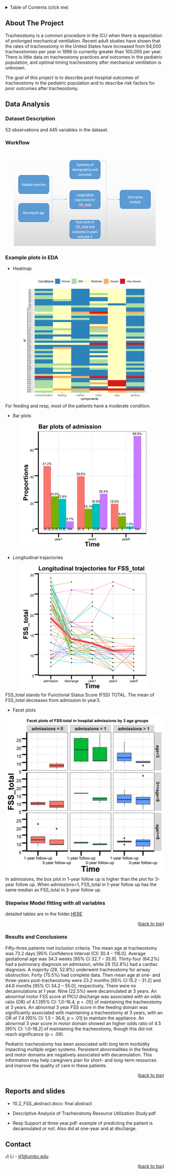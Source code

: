 <a name="readme-top"></a>
<!-- TABLE OF CONTENTS -->
<details>
  <summary>Table of Contents (click me)</summary>
  <ol>
    <li>
      <a href="#About-the-project">About The Project</a>
    </li>
    <li>
      <a href="#Data-Analysis">Data Analysis</a>
      <ul>
        <li><a href="#Dataset-Description">Dataset Description</a></li>
        <li><a href="#Workflow">Workflow</a></li>
        <li><a href="#Example-plots-in-EDA">Example plots in EDA</a></li>
        <li><a href="#Stepwise-Model-fitting-with-all-variables">Stepwise Model fitting with all variables</a></li>
        <li><a href="#Results-and-Conclusions">Results and Conclusions</a></li>
      </ul>
    </li>   
    <li><a href="#Reports-and-slides">Reports and slides</a></li>    
    
  </ol>
</details>



<!-- ABOUT THE PROJECT -->
## About The Project
Tracheostomy is a common procedure in the ICU when there is expectation of prolonged mechanical ventilation. Recent adult studies have shown that the rates of tracheostomy in the United States have increased from 64,000 tracheostomies per year in 1996 to currently greater than 100,000 per year. There is little data on tracheostomy practices and outcomes in the pediatric population, and optimal timing tracheostomy after mechanical ventilation is unknown.

The goal of this project is to describe post-hospital outcomes of tracheostomy in the pediatric population and to describe risk factors for poor outcomes after tracheostomy.

<!-- GETTING STARTED -->
## Data Analysis

### Dataset Description

53 observations and 445 variables in the dataset.

### Workflow
<div align="center">
<img src="https://github.com/JILI1028/trach-project/blob/main/images/workflow1.png" width="450" height="300">
</div>

### Example plots in EDA

* Heatmap
<div align="center">
<img src="https://github.com/JILI1028/trach-project/blob/main/images/nas_mwphunnamed-chunk-4-2.png" width="400" height="400">
</div>
For feeding and resp, most of the patients have a moderate condition. 

* Bar plots
<div align="center">
<img src="https://github.com/JILI1028/trach-project/blob/main/images/nas_mwphunnamed-chunk-10-1.png" width="400" height="400">
</div>

* Longitudinal trajactories
<div align="center">
<img src="https://github.com/JILI1028/trach-project/blob/main/images/nas_mwphunnamed-chunk-13-1.png" width="400" height="400">
</div>
FSS_total stands for Functional Status Score (FSS) TOTAL. The mean of FSS_total decreases from admission to year3.

* Facet plots
<div align="center">
<img src="https://github.com/JILI1028/trach-project/blob/main/images/nas_mwphunnamed-chunk-19-1.png" width="500" height="500">
</div>
In admissions, the box plot in 1-year follow up is higher than the plot for 3-year follow up. When admissions=1, FSS_total in 1-year follow up has the same median as FSS_total in 3-year follow up.

### Stepwise Model fitting with all variables
detailed tables are in the folder.[HERE][folder-url]

<p align="right">(<a href="#readme-top">back to top</a>)</p>

### Results and Conclusions
Fifty-three patients met inclusion criteria. The mean age at tracheostomy was 73.2 days [95% Confidence Interval (CI) 30.4 – 116.0]. Average gestational age was 34.3 weeks [95% CI 32.7 – 35.9]. Thirty-four (64.2%) had a pulmonary diagnosis on admission, while 28 (52.8%) had a cardiac diagnosis. A majority (28, 52.8%) underwent tracheostomy for airway obstruction. Forty (75.5%) had complete data. Then mean age at one- and three-years post-tracheostomy were 23.2 months [95% CI 15.2 – 31.2] and 44.6 months [95% CI 34.2 – 55.0], respectively. There were no decannulations at 1 year. Nine (22.5%) were decannulated at 3 years. An abnormal motor FSS score at PICU discharge was associated with an odds ratio (OR) of 4.1 [95% CI: 1.0–16.4, p = .05] of maintaining the tracheostomy at 3 years. An abnormal 3 year FSS score in the feeding domain was significantly associated with maintaining a tracheostomy at 3 years, with an OR of 7.4 [95% CI: 1.5 – 36.6, p = .01] to maintain the appliance. An abnormal 3 year score in motor domain showed an higher odds ratio of 4.5 [95% CI: 1.0–18.2] of maintaining the tracheostomy, though this did not reach significance (p = .06). 

Pediatric tracheostomy has been associated with long term morbidity impacting multiple organ systems. Persistent abnormalities in the feeding and motor domains are negatively associated with decannulation. This information may help caregivers plan for short- and long-term resources and improve the quality of care in these patients.  

<p align="right">(<a href="#readme-top">back to top</a>)</p>

## Reports and slides
* 10.2_FSS_abstract.docx: final abstract

* Descriptive Analysis of Tracheostomy Resource Utilization Study.pdf

* Resp Support at three year.pdf: example of predicting the patient is decannulated or not. Also did at one-year and at discharge.
<!-- CONTACT -->
## Contact

Ji Li - jil1@umbc.edu

<p align="right">(<a href="#readme-top">back to top</a>)</p>

<!-- MARKDOWN LINKS & IMAGES -->
[heatmap.js]: https://github.com/JILI1028/bank-marketing/blob/main/images/cor1016.png
[folder-url]: https://github.com/JILI1028/Tracheostomy-Project-/blob/main/reports/trach_tables.docx
